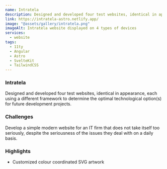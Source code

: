 ```yaml
---
name: Intratela
description: Designed and developed four test websites, identical in appearance, each using a different framework to determine the optimal technological option(s) for future development projects.
link: https://intratela-astro.netlify.app/
image: "@assets/gallery/intratela.png"
imageAlt: Intratela website displayed on 4 types of devices
services:
  - website
tags:
  - 11ty
  - Angular
  - Astro
  - SvelteKit
  - TailwindCSS
---
```


### Intratela

Designed and developed four test websites, identical in appearance, each using a different framework to determine the optimal technological option(s) for future development projects.

### Challenges

Develop a simple modern website for an IT firm that does not take itself too seriously, despite the seriousness of the issues they deal with on a daily basis.

### Highlights

- Customized colour coordinated SVG artwork

